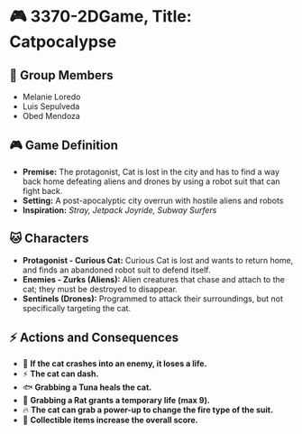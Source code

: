 # 🎮 3370-2DGame, Title: Catpocalypse

## 👥 Group Members
- Melanie Loredo  
- Luis Sepulveda  
- Obed Mendoza  

## 🎮 Game Definition
- **Premise:** The protagonist, Cat is lost in the city and has to find a way back home defeating aliens and drones by using a robot suit that can fight back. 
- **Setting:** A post-apocalyptic city overrun with hostile aliens and robots  
- **Inspiration:** *Stray, Jetpack Joyride, Subway Surfers*  

## 🐱 Characters
- **Protagonist - Curious Cat:** Curious Cat is lost and wants to return home, and finds an abandoned robot suit to defend itself.
- **Enemies - Zurks (Aliens):** Alien creatures that chase and attach to the cat; they must be destroyed to disappear.  
- **Sentinels (Drones):** Programmed to attack their surroundings, but not specifically targeting the cat.  

## ⚡ Actions and Consequences
- 🔴 **If the cat crashes into an enemy, it loses a life.**  
- ⚡ **The cat can dash.**  
- 🐟 **Grabbing a Tuna heals the cat.**  
- 🐀 **Grabbing a Rat grants a temporary life (max 9).**  
- 🔥 **The cat can grab a power-up to change the fire type of the suit.**  
- 🎯 **Collectible items increase the overall score.**  
